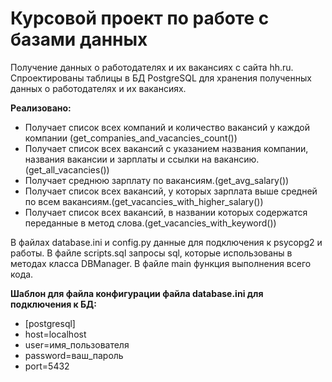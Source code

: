 # Курсовой проект по работе с базами данных
Получение данных о работодателях и их вакансиях с сайта hh.ru. Спроектированы таблицы в БД PostgreSQL для хранения полученных данных о работодателях и их вакансиях.

**Реализовано:**
- Получает список всех компаний и количество вакансий у каждой компании (get_companies_and_vacancies_count())
- Получает список всех вакансий с указанием названия компании, названия вакансии и зарплаты и ссылки на вакансию.(get_all_vacancies())
- Получает среднюю зарплату по вакансиям.(get_avg_salary())
- Получает список всех вакансий, у которых зарплата выше средней по всем вакансиям.(get_vacancies_with_higher_salary())
- Получает список всех вакансий, в названии которых содержатся переданные в метод слова.(get_vacancies_with_keyword())

В файлах database.ini и config.py данные для подключения к psycopg2 и работы. В файле scripts.sql запросы sql, которые использованы в методах класса DBManager. В файле main функция выполнения всего кода.

**Шаблон для файла конфигурации файла database.ini для подключения к БД:**
- [postgresql]
- host=localhost
- user=имя_пользователя
- password=ваш_пароль
- port=5432
